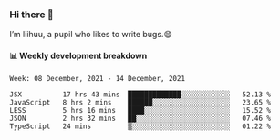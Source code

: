 ### Hi there 👋
I’m liihuu, a pupil who likes to write bugs.😄


#### 📊 Weekly development breakdown
<!--START_SECTION:waka-->
```text
Week: 08 December, 2021 - 14 December, 2021

JSX          17 hrs 43 mins  █████████████░░░░░░░░░░░░   52.13 % 
JavaScript   8 hrs 2 mins    ██████░░░░░░░░░░░░░░░░░░░   23.65 % 
LESS         5 hrs 16 mins   ████░░░░░░░░░░░░░░░░░░░░░   15.52 % 
JSON         2 hrs 32 mins   ██░░░░░░░░░░░░░░░░░░░░░░░   07.46 % 
TypeScript   24 mins         ▒░░░░░░░░░░░░░░░░░░░░░░░░   01.22 % 
```
<!--END_SECTION:waka-->

<!--
**liihuu/liihuu** is a ✨ _special_ ✨ repository because its `README.md` (this file) appears on your GitHub profile.

Here are some ideas to get you started:

- 🔭 I’m currently working on ...
- 🌱 I’m currently learning ...
- 👯 I’m looking to collaborate on ...
- 🤔 I’m looking for help with ...
- 💬 Ask me about ...
- 📫 How to reach me: ...
- 😄 Pronouns: ...
- ⚡ Fun fact: ...
-->
